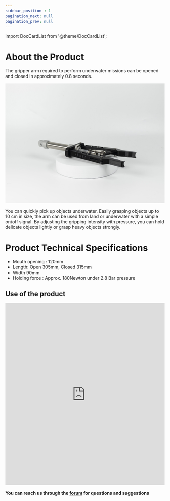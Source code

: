 ```yaml
---
sidebar_position : 1
pagination_next: null
pagination_prev: null
---
```


import DocCardList from '@theme/DocCardList';

# About the Product

The gripper arm required to perform underwater missions can be opened and closed in approximately 0.8 seconds. 

![Pneumatic Gripper](./image/IMG_5779-scaled.jpg)

You can quickly pick up objects underwater. Easily grasping objects up to 10 cm in size, the arm can be used from land or underwater with a simple on/off signal. By adjusting the gripping intensity with pressure, you can hold delicate objects lightly or grasp heavy objects strongly.


# Product Technical Specifications

- Mouth opening : 120mm
- Length: Open 305mm, Closed 315mm
- Width 90mm  
- Holding force : Approx. 180Newton under 2.8 Bar pressure

## Use of the product

<iframe width="100%" height="574" src="https://www.youtube.com/embed/rv21GLY30Vw" title="180 NEWTON GRIP POWER | Degz Underwater Pinomatic Gripper Arm Reviewed !" frameborder="0" allow="accelerometer; autoplay; clipboard-write; encrypted-media; gyroscope; picture-in-picture; web-share" allowfullscreen></iframe>


**You can reach us through the [forum](https://forum.degzrobotics.com/) for questions and suggestions**

